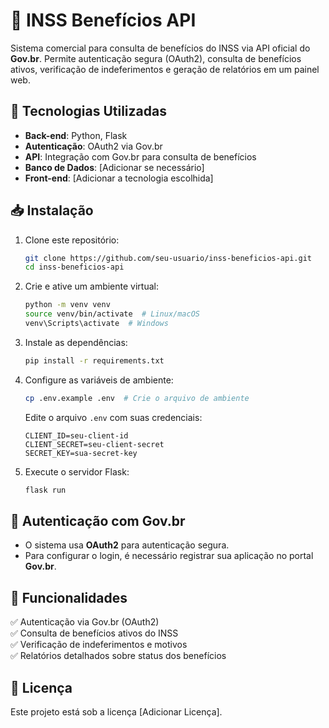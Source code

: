 # 📌 INSS Benefícios API

Sistema comercial para consulta de benefícios do INSS via API oficial do **Gov.br**. Permite autenticação segura (OAuth2), consulta de benefícios ativos, verificação de indeferimentos e geração de relatórios em um painel web.

## 🚀 Tecnologias Utilizadas
- **Back-end**: Python, Flask
- **Autenticação**: OAuth2 via Gov.br
- **API**: Integração com Gov.br para consulta de benefícios
- **Banco de Dados**: [Adicionar se necessário]
- **Front-end**: [Adicionar a tecnologia escolhida]

## 📥 Instalação
1. Clone este repositório:
   ```bash
   git clone https://github.com/seu-usuario/inss-beneficios-api.git
   cd inss-beneficios-api
   ```
2. Crie e ative um ambiente virtual:
   ```bash
   python -m venv venv
   source venv/bin/activate  # Linux/macOS
   venv\Scripts\activate  # Windows
   ```
3. Instale as dependências:
   ```bash
   pip install -r requirements.txt
   ```
4. Configure as variáveis de ambiente:
   ```bash
   cp .env.example .env  # Crie o arquivo de ambiente
   ```
   Edite o arquivo `.env` com suas credenciais:
   ```env
   CLIENT_ID=seu-client-id
   CLIENT_SECRET=seu-client-secret
   SECRET_KEY=sua-secret-key
   ```
5. Execute o servidor Flask:
   ```bash
   flask run
   ```

## 🔑 Autenticação com Gov.br
- O sistema usa **OAuth2** para autenticação segura.
- Para configurar o login, é necessário registrar sua aplicação no portal **Gov.br**.

## 📌 Funcionalidades
✅ Autenticação via Gov.br (OAuth2)  
✅ Consulta de benefícios ativos do INSS  
✅ Verificação de indeferimentos e motivos  
✅ Relatórios detalhados sobre status dos benefícios  


## 📄 Licença
Este projeto está sob a licença [Adicionar Licença].


